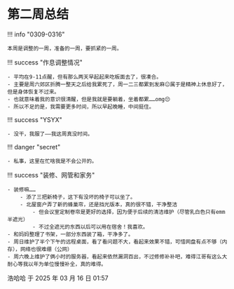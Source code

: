 # 第二周总结

!!! info "0309-0316"

    本周是调整的一周，准备的一周，要抓紧的一周。

!!! success "作息调整情况"

    - 平均在9-11点醒，但有那么两天早起起来吃板面去了，很凑合。
    - 主要是周六郊区折腾一整天之后给我累死了，周一二三都累到发麻😐属于是精神上休息好了，但是身体恢复不过来。
    - 也就意味着我的意识很清醒，但是我就是要躺着，坐着都累……omg😔
    - 所以不足的是，我需要更多时间，所以早起晚睡，中间挺住。

!!! success "YSYX"

    - 没干，我服了——我这周真没时间。


!!! danger "secret"

    - 私事，这里在忙啥我是不会公开的。


!!! success "装修、网管和家务"

    - 装修嘛……
        - 添了三把新椅子，这下有没坏的椅子可以坐了。
        - 北屋窗户弄了新的蜂巢帘，还是挡光版本，真的很不错，干净整洁
            - 但会议室定制卷帘是更好的选择，因为便于后续的清洁维护（尽管乳白色只有emm半遮光）
            - 不过全遮光的东西以后可以用在宿舍！我喜欢。
    - 和妈妈整理了书架，一部分东西装了箱，干净多了。
    - 周日维护了半个下午的远程桌面，看了看问题不大，看起来效果不错，可惜网盘有点不够（内存），网络也很难绷（公网）
    - 周六晚上维护了俩小时的服务器，看起来依然漏洞百出，不过修修补补吧，难得江哥有这么大耐心等我以年为单位慢慢补全，真的难得。

浩哈哈 于 2025 年 03 月 16 日 01:57